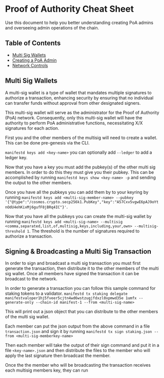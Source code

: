 # Proof of Authority Cheat Sheet

Use this document to help you better understanding creating PoA admins and overseeing admin operations of the chain.

## Table of Contents

- [Multi Sig Wallets](#multi-sig-wallets)
- [Creating a PoA Admin](#creating-a-poa-admin)
- [Network Controls](#network-controls)

## Multi Sig Wallets

A multi-sig wallet is a type of wallet that mandates multiple signatures to authorize a transaction, enhancing security by ensuring that no individual can transfer funds without approval from other designated signers.

This multi-sig wallet will serve as the administrator for the Proof of Authority (PoA) network. Consequently, only this multi-sig wallet will have the authority to perform PoA administrative functions, necessitating X/X signatures for each action.

First you and the other members of the multisig will need to create a wallet. This can be done pre-genesis via the CLI.

`manifestd keys add <key-name>` you can optionally add `--ledger` to add a ledger key.

Now that you have a key you must add the pubkey(s) of the other multi sig members. In order to do this they must give you their pubkey. This can be accomplished by running `manifestd keys show <key-name> -p` and sending the output to the other members.

Once you have all the pubkeys you can add them by to your keyring by running `manifestd keys add <multi-sig-member-name> --pubkey '{"@type":"/cosmos.crypto.secp256k1.PubKey","key":"A57Cxv5vgwE6pAJ9oYtnOdU4ehKixMj6gufF8jBRq4IC"}'`.

Now that you have all the pubkeys you can create the multi-sig wallet by running `manifestd keys add <multi-sig-name> --multisig <comma,separated,list,of,multisig,keys,including,your,own> --multisig-threshold 1`. The threshold is the number of signatures required to authorize a transaction.

## Signing & Broadcasting a Multi Sig Transaction

In order to sign and broadcast a multi sig transaction you must first generate the transaction, then distribute it to the other members of the multi sig wallet. Once all members have signed the transaction it can be broadcast to the network.

In order to generate a transaction you can follow this sample command for staking tokens to a validator.
`manifestd tx staking delegate manifestvaloper1hj5fveer5cjtn4wd6wstzugjfdxzl0xpmwd35e 1umfx --generate-only --chain-id manifest-1 --from <multi-sig-name>`

This will print out a json object that you can distribute to the other members of the multi sig wallet.

Each member can put the json output from the above command in a file `transaction.json` and sign it by running `manifestd tx sign staking.json --from <multi-sig-memberkey-name>`

Then each member will take the output of their sign command and put it in a file `<key-name>.json` and then distribute the files to the member who will apply the last signature then broadcast the member.

Once the the member who will be broadcasting the transaction receives each multisig members key, they can run

```bash

```
